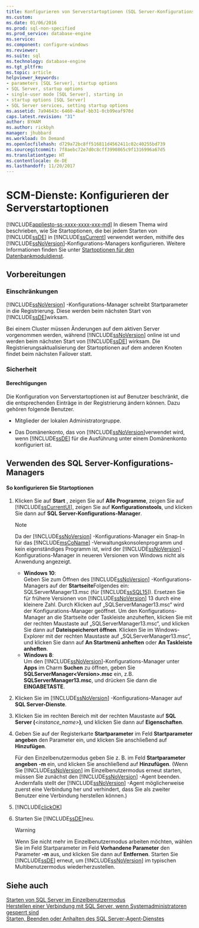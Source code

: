 ```yaml
---
title: Konfigurieren von Serverstartoptionen (SQL Server-Konfigurations-Manager) | Microsoft-Dokumentation
ms.custom: 
ms.date: 01/06/2016
ms.prod: sql-non-specified
ms.prod_service: database-engine
ms.service: 
ms.component: configure-windows
ms.reviewer: 
ms.suite: sql
ms.technology: database-engine
ms.tgt_pltfrm: 
ms.topic: article
helpviewer_keywords:
- parameters [SQL Server], startup options
- SQL Server, startup options
- single-user mode [SQL Server], starting in
- startup options [SQL Server]
- SQL Server services, setting startup options
ms.assetid: 7a94643c-6460-4baf-bb31-0cb99eaf970d
caps.latest.revision: "31"
author: BYHAM
ms.author: rickbyh
manager: jhubbard
ms.workload: On Demand
ms.openlocfilehash: d729a72bc8ff516811d4562411c02c40255bd739
ms.sourcegitcommit: 7f8aebc72e7d0c8cff3990865c9f1316996a67d5
ms.translationtype: HT
ms.contentlocale: de-DE
ms.lasthandoff: 11/20/2017
---
```

# <a name="scm-services---configure-server-startup-options"></a>SCM-Dienste: Konfigurieren der Serverstartoptionen
[!INCLUDE[appliesto-ss-xxxx-xxxx-xxx-md](../../includes/appliesto-ss-xxxx-xxxx-xxx-md.md)] In diesem Thema wird beschrieben, wie Sie Startoptionen, die bei jedem Starten von [!INCLUDE[ssDE](../../includes/ssde-md.md)] in [!INCLUDE[ssCurrent](../../includes/sscurrent-md.md)] verwendet werden, mithilfe des [!INCLUDE[ssNoVersion](../../includes/ssnoversion-md.md)]-Konfigurations-Managers konfigurieren. Weitere Informationen finden Sie unter [Startoptionen für den Datenbankmoduldienst](../../database-engine/configure-windows/database-engine-service-startup-options.md).  
  
##  <a name="BeforeYouBegin"></a> Vorbereitungen  
  
### <a name="limitations-and-restrictions"></a>Einschränkungen  
 [!INCLUDE[ssNoVersion](../../includes/ssnoversion-md.md)] -Konfigurations-Manager schreibt Startparameter in die Registrierung. Diese werden beim nächsten Start von [!INCLUDE[ssDE](../../includes/ssde-md.md)]wirksam.  
  
 Bei einem Cluster müssen Änderungen auf dem aktiven Server vorgenommen werden, während [!INCLUDE[ssNoVersion](../../includes/ssnoversion-md.md)] online ist und werden beim nächsten Start von [!INCLUDE[ssDE](../../includes/ssde-md.md)] wirksam. Die Registrierungsaktualisierung der Startoptionen auf dem anderen Knoten findet beim nächsten Failover statt.  
  
###  <a name="Security"></a> Sicherheit  
  
####  <a name="Permissions"></a> Berechtigungen  
 Die Konfiguration von Serverstartoptionen ist auf Benutzer beschränkt, die die entsprechenden Einträge in der Registrierung ändern können. Dazu gehören folgende Benutzer.  
  
-   Mitglieder der lokalen Administratorgruppe.  
  
-   Das Domänenkonto, das von [!INCLUDE[ssNoVersion](../../includes/ssnoversion-md.md)]verwendet wird, wenn [!INCLUDE[ssDE](../../includes/ssde-md.md)] für die Ausführung unter einem Domänenkonto konfiguriert ist.  
  
##  <a name="SSMSProcedure"></a> Verwenden des SQL Server-Konfigurations-Managers  
  
#### <a name="to-configure-startup-options"></a>So konfigurieren Sie Startoptionen  
  
1.  Klicken Sie auf **Start** , zeigen Sie auf **Alle Programme**, zeigen Sie auf [!INCLUDE[ssCurrentUI](../../includes/sscurrentui-md.md)], zeigen Sie auf **Konfigurationstools**, und klicken Sie dann auf **SQL Server-Konfigurations-Manager**.  
  
    > [!NOTE]  
    >  Da der [!INCLUDE[ssNoVersion](../../includes/ssnoversion-md.md)] -Konfigurations-Manager ein Snap-In für das [!INCLUDE[msCoName](../../includes/msconame-md.md)] -Verwaltungskonsolenprogramm und kein eigenständiges Programm ist, wird der [!INCLUDE[ssNoVersion](../../includes/ssnoversion-md.md)] -Konfigurations-Manager in neueren Versionen von Windows nicht als Anwendung angezeigt.  
    >   
    >  -   **Windows 10**:  
    >          Geben Sie zum Öffnen des [!INCLUDE[ssNoVersion](../../includes/ssnoversion-md.md)] -Konfigurations-Managers auf der **Startseite**Folgendes ein: SQLServerManager13.msc (für [!INCLUDE[ssSQL15](../../includes/sssql15-md.md)]). Ersetzen Sie für frühere Versionen von [!INCLUDE[ssNoVersion](../../includes/ssnoversion-md.md)] 13 durch eine kleinere Zahl. Durch Klicken auf „SQLServerManager13.msc“ wird der Konfigurations-Manager geöffnet. Um den Konfigurations-Manager an die Startseite oder Taskleiste anzuheften, klicken Sie mit der rechten Maustaste auf „SQLServerManager13.msc“, und klicken Sie dann auf **Dateispeicherort öffnen**. Klicken Sie im Windows-Explorer mit der rechten Maustaste auf „SQLServerManager13.msc“, und klicken Sie dann auf **An Startmenü anheften** oder **An Taskleiste anheften**.  
    > -   **Windows 8**:  
    >          Um den [!INCLUDE[ssNoVersion](../../includes/ssnoversion-md.md)]-Konfigurations-Manager unter **Apps** im Charm **Suchen** zu öffnen, geben Sie **SQLServerManager\<Version>.msc** ein, z.B. **SQLServerManager13.msc**, und drücken Sie dann die **EINGABETASTE**.  
  
2.  Klicken Sie im [!INCLUDE[ssNoVersion](../../includes/ssnoversion-md.md)] -Konfigurations-Manager auf **SQL Server-Dienste**.  
  
3.  Klicken Sie im rechten Bereich mit der rechten Maustaste auf **SQL Server (***<instance_name>***)**, und klicken Sie dann auf **Eigenschaften**.  
  
4.  Geben Sie auf der Registerkarte **Startparameter** im Feld **Startparameter angeben** den Parameter ein, und klicken Sie anschließend auf **Hinzufügen**.  
  
     Für den Einzelbenutzermodus geben Sie z. B. im Feld **Startparameter angeben** **-m** ein, und klicken Sie anschließend auf **Hinzufügen**. (Wenn Sie [!INCLUDE[ssNoVersion](../../includes/ssnoversion-md.md)] im Einzelbenutzermodus erneut starten, müssen Sie zunächst den [!INCLUDE[ssNoVersion](../../includes/ssnoversion-md.md)] -Agent beenden. Andernfalls stellt der [!INCLUDE[ssNoVersion](../../includes/ssnoversion-md.md)] -Agent möglicherweise zuerst eine Verbindung her und verhindert, dass Sie als zweiter Benutzer eine Verbindung herstellen können.)  
  
5.  [!INCLUDE[clickOK](../../includes/clickok-md.md)]  
  
6.  Starten Sie [!INCLUDE[ssDE](../../includes/ssde-md.md)]neu.  
  
    > [!WARNING]  
    >  Wenn Sie nicht mehr im Einzelbenutzermodus arbeiten möchten, wählen Sie im Feld Startparameter im Feld **Vorhandene Parameter** den Parameter **-m** aus, und klicken Sie dann auf **Entfernen**. Starten Sie [!INCLUDE[ssDE](../../includes/ssde-md.md)] erneut, um [!INCLUDE[ssNoVersion](../../includes/ssnoversion-md.md)] im typischen Multibenutzermodus wiederherzustellen.  
  
## <a name="see-also"></a>Siehe auch  
 [Starten von SQL Server im Einzelbenutzermodus](../../database-engine/configure-windows/start-sql-server-in-single-user-mode.md)   
 [Herstellen einer Verbindung mit SQL Server, wenn Systemadministratoren gesperrt sind](../../database-engine/configure-windows/connect-to-sql-server-when-system-administrators-are-locked-out.md)   
 [Starten, Beenden oder Anhalten des SQL Server-Agent-Dienstes](http://msdn.microsoft.com/library/c95a9759-dd30-4ab6-9ab0-087bb3bfb97c)  
  
  
